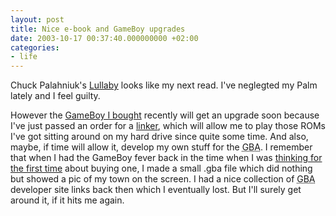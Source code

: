 ```yaml
---
layout: post
title: Nice e-book and GameBoy upgrades
date: 2003-10-17 00:37:40.000000000 +02:00
categories:
- life
---
```

Chuck Palahniuk's <a title="Palm Digital Media: Lullaby" href="http://www.palmdigitalmedia.com/book.cgi/0385504497">Lullaby</a> looks like my next read. I've neglegted my Palm lately and I feel guilty.

However the <a href="http://www.rusiczki.net/2003/10/08/advance-deal/">GameBoy I bought</a> recently will get an upgrade soon because I've just passed an order for a <a href="http://www.linkerworld.com/catalog/product_info.php/products_id/36">linker</a>, which will allow me to play those ROMs I've got sitting around on my hard drive since quite some time. And also, maybe, if time will allow it, develop my own stuff for the <acronym title="GameBoy Advance">GBA</acronym>. I remember that when I had the GameBoy fever back in the time when I was <a href="http://www.rusiczki.net/2003/04/24/my-next-gadget/">thinking for the first time</a> about buying one, I made a small .gba file which did nothing but showed a pic of my town on the screen. I had a nice collection of <acronym title="GameBoy Advance">GBA</acronym> developer site links back then which I eventually lost. But I'll surely get around it, if it hits me again.
